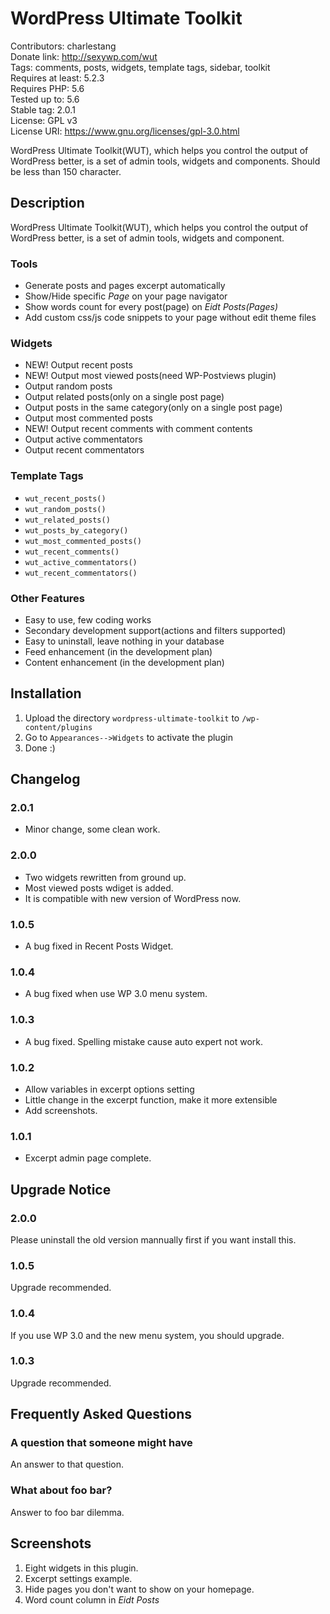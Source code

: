 # WordPress Ultimate Toolkit
Contributors: charlestang  
Donate link: http://sexywp.com/wut  
Tags: comments, posts, widgets, template tags, sidebar, toolkit  
Requires at least: 5.2.3  
Requires PHP: 5.6  
Tested up to: 5.6  
Stable tag: 2.0.1  
License: GPL v3  
License URI: https://www.gnu.org/licenses/gpl-3.0.html

WordPress Ultimate Toolkit(WUT), which helps you control the output of WordPress better, is a set of admin tools, widgets and components. Should be less than 150 character.

## Description
WordPress Ultimate Toolkit(WUT), which helps you control the output of WordPress better, is a set of admin tools, widgets and component.

### Tools
 * Generate posts and pages excerpt automatically
 * Show/Hide specific *Page* on your page navigator
 * Show words count for every post(page) on *Eidt Posts(Pages)*
 * Add custom css/js code snippets to your page without edit theme files

### Widgets
 * NEW! Output recent posts
 * NEW! Output most viewed posts(need WP-Postviews plugin)
 * Output random posts
 * Output related posts(only on a single post page)
 * Output posts in the same category(only on a single post page)
 * Output most commented posts
 * NEW! Output recent comments with comment contents
 * Output active commentators
 * Output recent commentators

### Template Tags

 * `wut_recent_posts()`
 * `wut_random_posts()`
 * `wut_related_posts()`
 * `wut_posts_by_category()`
 * `wut_most_commented_posts()`
 * `wut_recent_comments()`
 * `wut_active_commentators()`
 * `wut_recent_commentators()`

### Other Features

 * Easy to use, few coding works
 * Secondary development support(actions and filters supported)
 * Easy to uninstall, leave nothing in your database
 * Feed enhancement (in the development plan)
 * Content enhancement (in the development plan)

## Installation
 1. Upload the directory `wordpress-ultimate-toolkit` to `/wp-content/plugins`
 1. Go to `Appearances-->Widgets` to activate the plugin
 1. Done :)

## Changelog
### 2.0.1
 * Minor change, some clean work.

### 2.0.0
 * Two widgets rewritten from ground up.
 * Most viewed posts wdiget is added.
 * It is compatible with new version of WordPress now.

### 1.0.5
 * A bug fixed in Recent Posts Widget.

### 1.0.4
 * A bug fixed when use WP 3.0 menu system.

### 1.0.3
 * A bug fixed. Spelling mistake cause auto expert not work.

### 1.0.2
 * Allow variables in excerpt options setting
 * Little change in the excerpt function, make it more extensible
 * Add screenshots.

### 1.0.1
 * Excerpt admin page complete.

## Upgrade Notice
### 2.0.0
 Please uninstall the old version mannually first if you want install this.

### 1.0.5
 Upgrade recommended.

### 1.0.4
 If you use WP 3.0 and the new menu system, you should upgrade.

### 1.0.3
Upgrade recommended.

## Frequently Asked Questions

### A question that someone might have
An answer to that question.

### What about foo bar?
Answer to foo bar dilemma.

## Screenshots
1. Eight widgets in this plugin.
2. Excerpt settings example.
3. Hide pages you don't want to show on your homepage.
4. Word count column in *Eidt Posts*